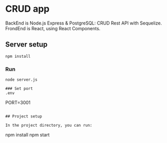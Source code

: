 # CRUD app
BackEnd is Node.js Express & PostgreSQL: CRUD Rest API with Sequelize.
FrondEnd is React, using React Components.
## Server setup
```
npm install
```

### Run
```
node server.js

### Set port
.env
```
PORT=3001
```

## Project setup

In the project directory, you can run:

```
npm install
npm start
